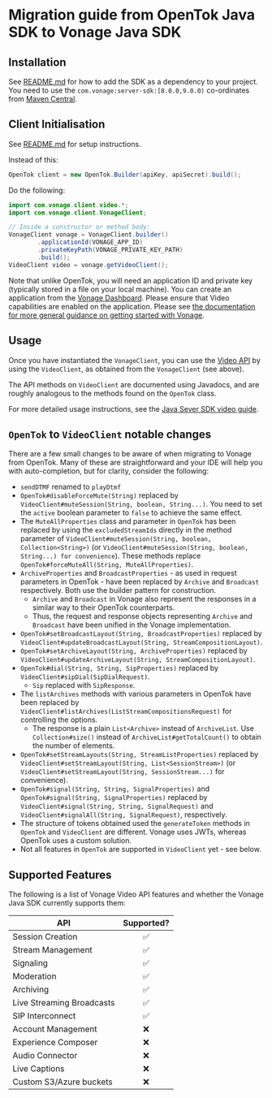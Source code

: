# Migration guide from OpenTok Java SDK to Vonage Java SDK

## Installation
See [README.md](https://github.com/Vonage/vonage-java-sdk?tab=readme-ov-file#installation) for how to add the SDK as a dependency to your project.
You need to use the `com.vonage:server-sdk:[8.0.0,9.0.0)` co-ordinates from [Maven Central](https://search.maven.org/artifact/com.vonage/server-sdk).

## Client Initialisation
See [README.md](https://github.com/Vonage/vonage-java-sdk?tab=readme-ov-file#typical-instantiation) for setup instructions.

Instead of this:
```java
OpenTok client = new OpenTok.Builder(apiKey, apiSecret).build();
```

Do the following:

```java
import com.vonage.client.video.*;
import com.vonage.client.VonageClient;

// Inside a constructor or method body:
VonageClient vonage = VonageClient.builder()
        .applicationId(VONAGE_APP_ID)
        .privateKeyPath(VONAGE_PRIVATE_KEY_PATH)
        .build();
VideoClient video = vonage.getVideoClient();
```

Note that unlike OpenTok, you will need an application ID and private key (typically stored in a file on your local machine).
You can create an application from the [Vonage Dashboard](https://dashboard.nexmo.com/applications).
Please ensure that Video capabilities are enabled on the application.
Please see [the documentation for more general guidance on getting started with Vonage](https://developer.vonage.com/en/getting-started/overview?source=video).

## Usage
Once you have instantiated the `VonageClient`, you can use the [Video API](https://developer.vonage.com/en/video/overview) by using the `VideoClient`, as obtained from the `VonageClient` (see above).

The API methods on `VideoClient` are documented using Javadocs, and are roughly analogous to the methods found on the `OpenTok` class.

For more detailed usage instructions, see the [Java Sever SDK video guide](https://developer.vonage.com/en/video/server-sdks/java).

## `OpenTok` to `VideoClient` notable changes
There are a few small changes to be aware of when migrating to Vonage from OpenTok.
Many of these are straightforward and your IDE will help you with auto-completion, but for clarity, consider the following:

- `sendDTMF` renamed to `playDtmf`
- `OpenTok#disableForceMute(String)` replaced by `VideoClient#muteSession(String, boolean, String...)`. You need to set the `active` boolean parameter to `false` to achieve the same effect.
- The `MuteAllProperties` class and parameter in `OpenTok` has been replaced by using the `excludedStreamIds` directly in the method parameter of `VideoClient#muteSession(String, boolean, Collection<String>)` (or `VideoClient#muteSession(String, boolean, String...) for convenience`). These methods replace `OpenTok#forceMuteAll(String, MuteAllProperties)`.
- `ArchiveProperties` and `BroadcastProperties` - as used in request parameters in OpenTok - have been replaced by `Archive` and `Broadcast` respectively. Both use the builder pattern for construction.
  - `Archive` and `Broadcast` in Vonage also represent the responses in a similar way to their OpenTok counterparts.
  - Thus, the request and response objects representing `Archive` and `Broadcast` have been unified in the Vonage implementation.
- `OpenTok#setBroadcastLayout(String, BroadcastProperties)` replaced by `VideoClient#updateBroadcastLayout(String, StreamCompositionLayout)`.
- `OpenTok#setArchiveLayout(String, ArchiveProperties)` replaced by `VideoClient#updateArchiveLayout(String, StreamCompositionLayout)`.
- `OpenTok#dial(String, String, SipProperties)` replaced by `VideoClient#sipDial(SipDialRequest)`.
  - `Sip` replaced with `SipResponse`.
- The `listArchives` methods with various parameters in OpenTok have been replaced by `VideoClient#listArchives(ListStreamCompositionsRequest)` for controlling the options.
  - The response is a plain `List<Archive>` instead of `ArchiveList`. Use `Collection#size()` instead of `ArchiveList#getTotalCount()` to obtain the number of elements.
- `OpenTok#setStreamLayouts(String, StreamListProperties)` replaced by `VideoClient#setStreamLayout(String, List<SessionStream>)` (or `VideoClient#setStreamLayout(String, SessionStream...)` for convenience).
- `OpenTok#signal(String, String, SignalProperties)` and `OpenTok#signal(String, SignalProperties)` replaced by `VideoClient#signal(String, String, SignalRequest)` and `VideoClient#signalAll(String, SignalRequest)`, respectively.
- The structure of tokens obtained used the `generateToken` methods in `OpenTok` and `VideoClient` are different. Vonage uses JWTs, whereas OpenTok uses a custom solution.
- Not all features in `OpenTok` are supported in `VideoClient` yet - see below.

## Supported Features
The following is a list of Vonage Video API features and whether the Vonage Java SDK currently supports them:

| API   |  Supported?
|----------|:-------------:|
| Session Creation | ✅ |
| Stream Management | ✅ |
| Signaling | ✅ |
| Moderation | ✅ |
| Archiving | ✅ |
| Live Streaming Broadcasts | ✅ |
| SIP Interconnect | ✅ |
| Account Management | ❌ |
| Experience Composer | ❌ |
| Audio Connector | ❌ |
| Live Captions | ❌ |
| Custom S3/Azure buckets | ❌ |
